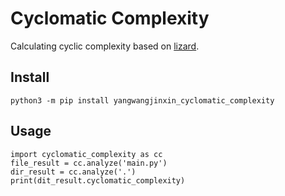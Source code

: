 # Cyclomatic Complexity
Calculating cyclic complexity based on [lizard]("https://github.com/terryyin/lizard").

## Install
```
python3 -m pip install yangwangjinxin_cyclomatic_complexity
```

## Usage

```
import cyclomatic_complexity as cc
file_result = cc.analyze('main.py')
dir_result = cc.analyze('.')
print(dit_result.cyclomatic_complexity)
```

